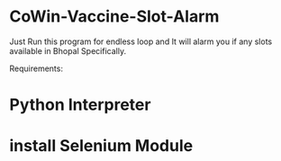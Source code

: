 # CoWin-Vaccine-Slot-Alarm
Just Run this program for endless loop and It will alarm you if any slots available in Bhopal Specifically.

Requirements:
# Python Interpreter
# install Selenium Module
